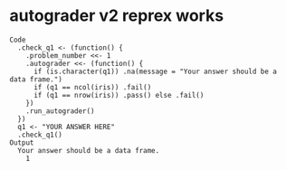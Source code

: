 # autograder v2 reprex works

    Code
      .check_q1 <- (function() {
        .problem_number <<- 1
        .autograder <<- (function() {
          if (is.character(q1)) .na(message = "Your answer should be a data frame.")
          if (q1 == ncol(iris)) .fail()
          if (q1 == nrow(iris)) .pass() else .fail()
        })
        .run_autograder()
      })
      q1 <- "YOUR ANSWER HERE"
      .check_q1()
    Output
      Your answer should be a data frame.
        1 

